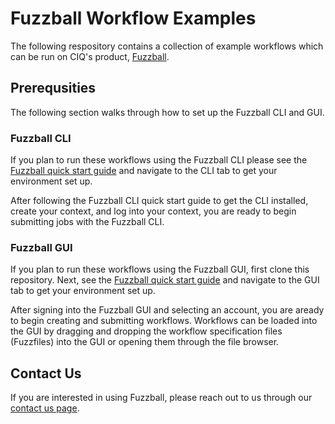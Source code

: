 # Fuzzball Workflow Examples

The following respository contains a collection of example workflows which can
be run on CIQ's product, [Fuzzball](https://ciq.com/products/fuzzball/).

## Prerequsities

The following section walks through how to set up the Fuzzball CLI and GUI.

### Fuzzball CLI

If you plan to run these workflows using the Fuzzball CLI please see the
[Fuzzball quick start guide](https://beta.fuzzball.io/docs/user-guide/quick-start/)
and navigate to the CLI tab to get your environment set up.

After following the Fuzzball CLI quick start guide to get the CLI installed,
create your context, and log into your context, you are ready to begin
submitting jobs with the Fuzzball CLI.

### Fuzzball GUI

If you plan to run these workflows using the Fuzzball GUI, first clone this
repository. Next, see the
[Fuzzball quick start guide](https://beta.fuzzball.io/docs/user-guide/quick-start/)
and navigate to the GUI tab to get your environment set up.

After signing into the Fuzzball GUI and selecting an account, you are aready to
begin creating and submitting workflows. Workflows can be loaded into the GUI
by dragging and dropping the workflow specification files (Fuzzfiles) into
the GUI or opening them through the file browser.

## Contact Us

If you are interested in using Fuzzball, please reach out to us through our
[contact us page](https://ciq.com/company/contact-us/).

